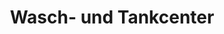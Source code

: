 ---
title: "Wasch- und Tankcenter"
url: /bernau-bei-berlin/wasch-und-tankcenter/
shop: Allgemein
---